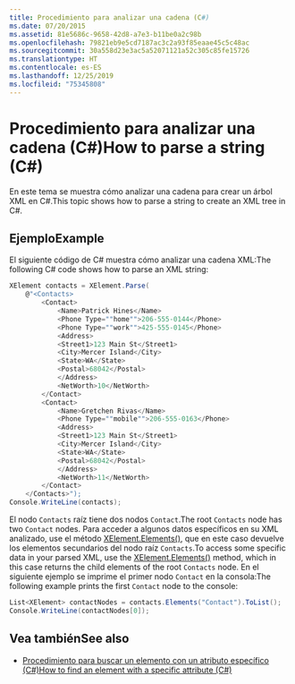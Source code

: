 ```yaml
---
title: Procedimiento para analizar una cadena (C#)
ms.date: 07/20/2015
ms.assetid: 81e5686c-9658-42d8-a7e3-b11be0a2c98b
ms.openlocfilehash: 79821eb9e5cd7187ac3c2a93f85eaae45c5c48ac
ms.sourcegitcommit: 30a558d23e3ac5a52071121a52c305c85fe15726
ms.translationtype: HT
ms.contentlocale: es-ES
ms.lasthandoff: 12/25/2019
ms.locfileid: "75345808"
---
```

# <a name="how-to-parse-a-string-c"></a><span data-ttu-id="19d7b-102">Procedimiento para analizar una cadena (C#)</span><span class="sxs-lookup"><span data-stu-id="19d7b-102">How to parse a string (C#)</span></span>

<span data-ttu-id="19d7b-103">En este tema se muestra cómo analizar una cadena para crear un árbol XML en C#.</span><span class="sxs-lookup"><span data-stu-id="19d7b-103">This topic shows how to parse a string to create an XML tree in C#.</span></span>

## <a name="example"></a><span data-ttu-id="19d7b-104">Ejemplo</span><span class="sxs-lookup"><span data-stu-id="19d7b-104">Example</span></span>

<span data-ttu-id="19d7b-105">El siguiente código de C# muestra cómo analizar una cadena XML:</span><span class="sxs-lookup"><span data-stu-id="19d7b-105">The following C# code shows how to parse an XML string:</span></span>

```csharp
XElement contacts = XElement.Parse(
    @"<Contacts>
        <Contact>
            <Name>Patrick Hines</Name>
            <Phone Type=""home"">206-555-0144</Phone>
            <Phone Type=""work"">425-555-0145</Phone>
            <Address>
            <Street1>123 Main St</Street1>
            <City>Mercer Island</City>
            <State>WA</State>
            <Postal>68042</Postal>
            </Address>
            <NetWorth>10</NetWorth>
        </Contact>
        <Contact>
            <Name>Gretchen Rivas</Name>
            <Phone Type=""mobile"">206-555-0163</Phone>
            <Address>
            <Street1>123 Main St</Street1>
            <City>Mercer Island</City>
            <State>WA</State>
            <Postal>68042</Postal>
            </Address>
            <NetWorth>11</NetWorth>
        </Contact>
    </Contacts>");
Console.WriteLine(contacts);
```

<span data-ttu-id="19d7b-106">El nodo `Contacts` raíz tiene dos nodos `Contact`.</span><span class="sxs-lookup"><span data-stu-id="19d7b-106">The root `Contacts` node has two `Contact` nodes.</span></span> <span data-ttu-id="19d7b-107">Para acceder a algunos datos específicos en su XML analizado, use el método [XElement.Elements()](xref:System.Xml.Linq.XContainer.Elements), que en este caso devuelve los elementos secundarios del nodo raíz `Contacts`.</span><span class="sxs-lookup"><span data-stu-id="19d7b-107">To access some specific data in your parsed XML, use the [XElement.Elements()](xref:System.Xml.Linq.XContainer.Elements) method, which in this case returns the child elements of the root `Contacts` node.</span></span> <span data-ttu-id="19d7b-108">En el siguiente ejemplo se imprime el primer nodo `Contact` en la consola:</span><span class="sxs-lookup"><span data-stu-id="19d7b-108">The following example prints the first `Contact` node to the console:</span></span>

```csharp
List<XElement> contactNodes = contacts.Elements("Contact").ToList();
Console.WriteLine(contactNodes[0]);
```

## <a name="see-also"></a><span data-ttu-id="19d7b-109">Vea también</span><span class="sxs-lookup"><span data-stu-id="19d7b-109">See also</span></span>

- [<span data-ttu-id="19d7b-110">Procedimiento para buscar un elemento con un atributo específico (C#)</span><span class="sxs-lookup"><span data-stu-id="19d7b-110">How to find an element with a specific attribute (C#)</span></span>](how-to-find-an-element-with-a-specific-attribute.md)
